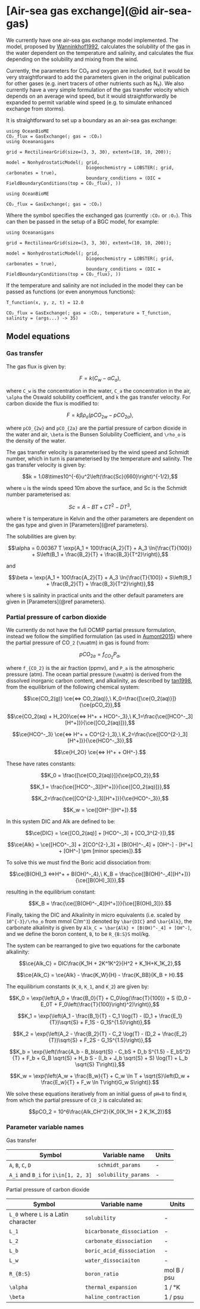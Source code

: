 # [Air-sea gas exchange](@id air-sea-gas)

We currently have one air-sea gas exchange model implemented. The model, proposed by [Wanninkhof1992](@citet), calculates the solubility of the gas in the water dependent on the temperature and salinity, and calculates the flux depending on the solubility and mixing from the wind.

Currently, the parameters for CO₂ and oxygen are included, but it would be very straightforward to add the parameters given in the original publication for other gases (e.g. inert tracers of other nutrients such as N₂). We also currently have a very simple formulation of the gas transfer velocity which depends on an average wind speed, but it would straightforwardly be expanded to permit variable wind speed (e.g. to simulate enhanced exchange from storms).

It is straightforward to set up a boundary as an air-sea gas exchange:

```@setup gasexchange
using OceanBioME
CO₂_flux = GasExchange(; gas = :CO₂)
using Oceananigans

grid = RectilinearGrid(size=(3, 3, 30), extent=(10, 10, 200));

model = NonhydrostaticModel(; grid,
                              biogeochemistry = LOBSTER(; grid, carbonates = true),
                              boundary_conditions = (DIC = FieldBoundaryConditions(top = CO₂_flux), ))
```


```@example gasexchange
using OceanBioME

CO₂_flux = GasExchange(; gas = :CO₂)
```

Where the symbol specifies the exchanged gas (currently `:CO₂` or `:O₂`). This can then be passed in the setup of a BGC model, for example:

```@example gasexchange
using Oceananigans

grid = RectilinearGrid(size=(3, 3, 30), extent=(10, 10, 200));

model = NonhydrostaticModel(; grid,
                              biogeochemistry = LOBSTER(; grid, carbonates = true),
                              boundary_conditions = (DIC = FieldBoundaryConditions(top = CO₂_flux), ))
```

If the temperature and salinity are not included in the model they can be passed as functions
(or even anonymous functions):

```@example gasexchange
T_function(x, y, z, t) = 12.0

CO₂_flux = GasExchange(; gas = :CO₂, temperature = T_function, salinity = (args...) -> 35)
```

## Model equations

### Gas transfer

The gas flux is given by:

```math
F = k(C_w - \alpha C_a),
```

where ``C_w`` is the concentration in the water, ``C_a`` the concentration in the air, ``\alpha`` the Oswald solubility coefficient, and ``k`` the gas transfer velocity. For carbon dioxide the flux is modified to:

```math
F = k\beta\rho_o(pCO_{2w} - pCO_{2a}),
```

where ``pCO_{2w}`` and ``pCO_{2a}`` are the partial pressure of carbon dioxide in the water and air, ``\beta`` is the Bunsen Solubility Coefficient, and ``\rho_o`` is the density of the water.

The gas transfer velocity is parameterised by the wind speed and Schmidt number, which in turn is parameterised by the temperature and salinity. The gas transfer velocity is given by:

```math
k = 1.08\times10^{-6}u^2\left(\frac{Sc}{660}\right)^{-1/2},
```

where ``u`` is the winds speed 10m above the surface, and Sc is the Schmidt number parameterised as:

```math
Sc = A - BT + CT^2 - DT^3,
```

where ``T`` is temperature in Kelvin and the other parameters are dependent on the gas type and given in [Parameters](@ref parameters).

The solubilities are given by:

```math
\alpha = 0.00367 T \exp{A_1 + 100\frac{A_2}{T} + A_3 \ln{\frac{T}{100}} + S\left(B_1 + \frac{B_2}{T} + \frac{B_3}{T^2}\right)},
```

and

```math
\beta = \exp{A_1 + 100\frac{A_2}{T} + A_3 \ln{\frac{T}{100}} + S\left(B_1 + \frac{B_2}{T} + \frac{B_3}{T^2}\right)},
```

where ``S`` is salinity in practical units and the other default parameters are given in [Parameters](@ref parameters).

### Partial pressure of carbon dioxide

We currently do not have the full OCMIP partial pressure formulation, instead we follow the simplified formulation (as used in [Aumont2015](@citet)) where the partial pressure of CO``_2`` (``\mu``atm) in gas is found from:

```math
pCO_{2a} = f_{CO_2}P_a,
```

where ``f_{CO_2}`` is the air fraction (ppmv), and ``P_a`` is the atmospheric pressure (atm). The ocean partial pressure (``\mu``atm) is derived from the dissolved inorganic carbon content, and alkalinity, as described by [tan1998](@citet), from the equilibrium of the following chemical system:

```math
\ce{CO_2(g)} \ce{<=> CO_2(aq)},\ K_0=\frac{[\ce{O_2(aq)}]}{\ce{pCO_2}},
```

```math
\ce{CO_2(aq) + H_2O}\ce{<=> H^+ + HCO^-_3},\ K_1=\frac{\ce{[HCO^-_3][H^+]}}{\ce{[CO_2(aq)]}},
```

```math
\ce{HCO^-_3} \ce{<=> H^+ + CO^{2-}_3},\ K_2=\frac{\ce{[CO^{2-}_3][H^+]}}{\ce{HCO^-_3}},
```

```math
\ce{H_2O} \ce{<=> H^+ + OH^-}.
```

These have rates constants:

```math
K_0 = \frac{[\ce{CO_2(aq)}]}{\ce{pCO_2}},
```

```math
K_1 = \frac{\ce{[HCO^-_3][H^+]}}{\ce{[CO_2(aq)]}},
```

```math
K_2=\frac{\ce{[CO^{2-}_3][H^+]}}{\ce{HCO^-_3}},
```

```math
K_w = \ce{[OH^-][H^+]}.
```

In this system DIC and Alk are defined to be:

```math
\ce{DIC} = \ce{[CO_2(aq)] + [HCO^-_3] + [CO_3^{2-}]},
```

```math
\ce{Alk} = \ce{[HCO^-_3] + 2[CO^{2-}_3] + [B(OH)^-_4] + [OH^-] - [H^+]  + [OH^-] \pm [minor species]}.
```

To solve this we must find the Boric acid dissociation from:

```math
\ce{B(OH)_3 <=>H^+ + B(OH)^-_4},\ K_B = \frac{\ce{[B(OH)^-_4][H^+]}}{\ce{[B(OH)_3]}},
```

resulting in the equilibrium constant:

```math
K_B = \frac{\ce{[B(OH)^-_4][H^+]}}{\ce{[B(OH)_3]}}.
```

Finally, taking the DIC and Alkalinity in micro equivalents (i.e. scaled by ``10^{-3}/\rho_o`` from mmol C/m``^3``) denoted by ``\bar{DIC}`` and ``\bar{Alk}``, the carbonate alkalinity is given by ``Alk_C = \bar{Alk} + [B(OH)^-_4] + [OH^-]``, and we define the boron content, ``B``, to be ``R_{B:S}S`` mol/kg.

The system can be rearranged to give two equations for the carbonate alkalinity:

```math
\ce{Alk_C} = DIC\frac{K_1H + 2K^1K^2}{H^2 + K_1H+K_1K_2},
```
    
```math
\ce{Alk_C} = \ce{Alk} - \frac{K_W}{H} - \frac{K_BB}{K_B + H}.
```

The equilibrium constants (``K_0``, ``K_1``, and ``K_2``) are given by:

```math
K_0  = \exp{\left(A_0 + \frac{B_0}{T} + C_0\log(\frac{T}{100}) + S  (D_0 - E_0T + F_0\left(\frac{T}{100}\right)^2)\right)},
```

```math
K_1 = \exp{\left(A_1 - \frac{B_1}{T} - C_1  \log(T) - (D_1 + \frac{E_1}{T})\sqrt{S} + F_1S - G_1S^{1.5}\right)},
```

```math
K_2 = \exp{\left(A_2 - \frac{B_2}{T} - C_2 \log(T) - (D_2 + \frac{E_2}{T})\sqrt{S} + F_2S - G_1S^{1.5}\right)},
```

```math
K_b = \exp{\left(\frac{A_b - B_b\sqrt{S} - C_bS + D_b  S^{1.5} - E_bS^2}{T} + F_b + G_B  \sqrt{S} + H_b  S - (I_b + J_b \sqrt{S} + S)  \log(T) + L_b  \sqrt{S}  T\right)},
```

```math
K_w = \exp{\left(A_w + \frac{B_w}{T} + C_w \ln T + \sqrt{S}\left(D_w + \frac{E_w}{T} + F_w \ln T\right)G_w S\right)}.
```

We solve these equations iteratively from an initial guess of ``pH=8`` to find ``H``, from which the partial pressure of ``CO_2`` is calculated as:

```math
pCO_2 = 10^6\frac{Alk_CH^2}{K_0(K_1H + 2 K_1K_2)}
```

### Parameter variable names

Gas transfer

| Symbol                                   | Variable name              | Units       |
|------------------------------------------|----------------------------|-------------|
| ``A``, ``B``, ``C``, ``D``               | `schmidt_params`           | -           |
| ``A_i`` and ``B_i`` for ``i\in[1, 2, 3]``| `solubility_params`        | -           |

Partial pressure of carbon dioxide

| Symbol                                   | Variable name              | Units       |
|------------------------------------------|----------------------------|-------------|
| ``L_0`` where ``L`` is a Latin character | `solubility`               | -           | 
| ``L_1``                                  | `bicarbonate_dissociation` | -           |
| ``L_2``                                  | `carbonate_dissociation`   | -           |
| ``L_b``                                  | `boric_acid_dissociation`  | -           |
| ``L_w``                                  | `water_dissociaiton`       | -           |
| ``R_{B:S}``                              | `boron_ratio`              | mol B / psu | 
| ``\alpha``                               | `thermal_expansion`        | 1 / °K      |
| ``\beta``                                | `haline_contraction`       | 1 / psu     |